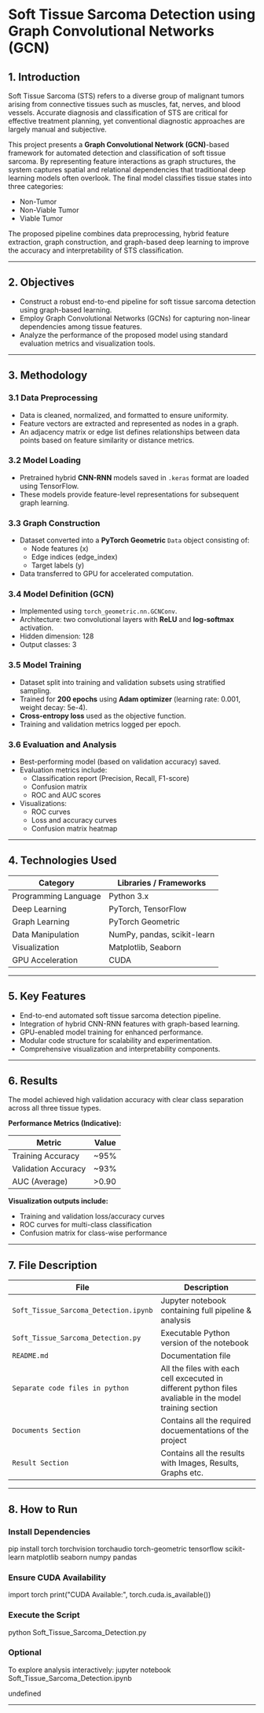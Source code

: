 # Soft Tissue Sarcoma Detection using Graph Convolutional Networks (GCN)

## 1. Introduction
Soft Tissue Sarcoma (STS) refers to a diverse group of malignant tumors arising from connective tissues such as muscles, fat, nerves, and blood vessels. Accurate diagnosis and classification of STS are critical for effective treatment planning, yet conventional diagnostic approaches are largely manual and subjective.

This project presents a **Graph Convolutional Network (GCN)**-based framework for automated detection and classification of soft tissue sarcoma. By representing feature interactions as graph structures, the system captures spatial and relational dependencies that traditional deep learning models often overlook. The final model classifies tissue states into three categories:

- Non-Tumor  
- Non-Viable Tumor  
- Viable Tumor  

The proposed pipeline combines data preprocessing, hybrid feature extraction, graph construction, and graph-based deep learning to improve the accuracy and interpretability of STS classification.

---

## 2. Objectives
- Construct a robust end-to-end pipeline for soft tissue sarcoma detection using graph-based learning.  
- Employ Graph Convolutional Networks (GCNs) for capturing non-linear dependencies among tissue features.  
- Analyze the performance of the proposed model using standard evaluation metrics and visualization tools.

---

## 3. Methodology

### 3.1 Data Preprocessing
- Data is cleaned, normalized, and formatted to ensure uniformity.  
- Feature vectors are extracted and represented as nodes in a graph.  
- An adjacency matrix or edge list defines relationships between data points based on feature similarity or distance metrics.

### 3.2 Model Loading
- Pretrained hybrid **CNN-RNN** models saved in `.keras` format are loaded using TensorFlow.  
- These models provide feature-level representations for subsequent graph learning.

### 3.3 Graph Construction
- Dataset converted into a **PyTorch Geometric** `Data` object consisting of:
  - Node features (x)  
  - Edge indices (edge_index)  
  - Target labels (y)  
- Data transferred to GPU for accelerated computation.

### 3.4 Model Definition (GCN)
- Implemented using `torch_geometric.nn.GCNConv`.  
- Architecture: two convolutional layers with **ReLU** and **log-softmax** activation.  
- Hidden dimension: 128  
- Output classes: 3

### 3.5 Model Training
- Dataset split into training and validation subsets using stratified sampling.  
- Trained for **200 epochs** using **Adam optimizer** (learning rate: 0.001, weight decay: 5e-4).  
- **Cross-entropy loss** used as the objective function.  
- Training and validation metrics logged per epoch.

### 3.6 Evaluation and Analysis
- Best-performing model (based on validation accuracy) saved.  
- Evaluation metrics include:
  - Classification report (Precision, Recall, F1-score)  
  - Confusion matrix  
  - ROC and AUC scores  
- Visualizations:
  - ROC curves  
  - Loss and accuracy curves  
  - Confusion matrix heatmap  

---

## 4. Technologies Used

| Category | Libraries / Frameworks |
|-----------|------------------------|
| Programming Language | Python 3.x |
| Deep Learning | PyTorch, TensorFlow |
| Graph Learning | PyTorch Geometric |
| Data Manipulation | NumPy, pandas, scikit-learn |
| Visualization | Matplotlib, Seaborn |
| GPU Acceleration | CUDA |

---

## 5. Key Features
- End-to-end automated soft tissue sarcoma detection pipeline.  
- Integration of hybrid CNN-RNN features with graph-based learning.  
- GPU-enabled model training for enhanced performance.  
- Modular code structure for scalability and experimentation.  
- Comprehensive visualization and interpretability components.

---

## 6. Results
The model achieved high validation accuracy with clear class separation across all three tissue types.

**Performance Metrics (Indicative):**

| Metric | Value |
|---------|--------|
| Training Accuracy | ~95% |
| Validation Accuracy | ~93% |
| AUC (Average) | >0.90 |

**Visualization outputs include:**
- Training and validation loss/accuracy curves  
- ROC curves for multi-class classification  
- Confusion matrix for class-wise performance

---

## 7. File Description

| File | Description |
|------|--------------|
| `Soft_Tissue_Sarcoma_Detection.ipynb` | Jupyter notebook containing full pipeline & analysis |
| `Soft_Tissue_Sarcoma_Detection.py` | Executable Python version of the notebook |
| `README.md` | Documentation file |
| `Separate code files in python` | All the files with each cell excecuted in different python files avaliable in the model training section |
| `Documents Section`| Contains all the required docuementations of the project |
| `Result Section` | Contains all the results with Images, Results, Graphs etc. | 

---

## 8. How to Run

### Install Dependencies
pip install torch torchvision torchaudio torch-geometric tensorflow scikit-learn matplotlib seaborn numpy pandas

### Ensure CUDA Availability
import torch
print("CUDA Available:", torch.cuda.is_available())

### Execute the Script
python Soft_Tissue_Sarcoma_Detection.py

### Optional
To explore analysis interactively:
jupyter notebook Soft_Tissue_Sarcoma_Detection.ipynb

undefined

---
